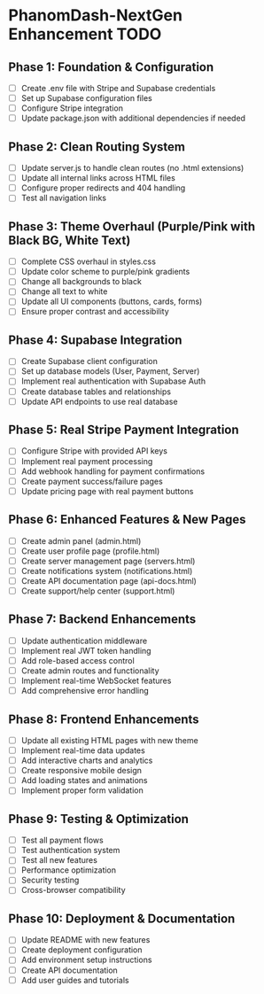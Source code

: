 # PhanomDash-NextGen Enhancement TODO

## Phase 1: Foundation & Configuration
- [ ] Create .env file with Stripe and Supabase credentials
- [ ] Set up Supabase configuration files
- [ ] Configure Stripe integration
- [ ] Update package.json with additional dependencies if needed

## Phase 2: Clean Routing System
- [ ] Update server.js to handle clean routes (no .html extensions)
- [ ] Update all internal links across HTML files
- [ ] Configure proper redirects and 404 handling
- [ ] Test all navigation links

## Phase 3: Theme Overhaul (Purple/Pink with Black BG, White Text)
- [ ] Complete CSS overhaul in styles.css
- [ ] Update color scheme to purple/pink gradients
- [ ] Change all backgrounds to black
- [ ] Change all text to white
- [ ] Update all UI components (buttons, cards, forms)
- [ ] Ensure proper contrast and accessibility

## Phase 4: Supabase Integration
- [ ] Create Supabase client configuration
- [ ] Set up database models (User, Payment, Server)
- [ ] Implement real authentication with Supabase Auth
- [ ] Create database tables and relationships
- [ ] Update API endpoints to use real database

## Phase 5: Real Stripe Payment Integration
- [ ] Configure Stripe with provided API keys
- [ ] Implement real payment processing
- [ ] Add webhook handling for payment confirmations
- [ ] Create payment success/failure pages
- [ ] Update pricing page with real payment buttons

## Phase 6: Enhanced Features & New Pages
- [ ] Create admin panel (admin.html)
- [ ] Create user profile page (profile.html)
- [ ] Create server management page (servers.html)
- [ ] Create notifications system (notifications.html)
- [ ] Create API documentation page (api-docs.html)
- [ ] Create support/help center (support.html)

## Phase 7: Backend Enhancements
- [ ] Update authentication middleware
- [ ] Implement real JWT token handling
- [ ] Add role-based access control
- [ ] Create admin routes and functionality
- [ ] Implement real-time WebSocket features
- [ ] Add comprehensive error handling

## Phase 8: Frontend Enhancements
- [ ] Update all existing HTML pages with new theme
- [ ] Implement real-time data updates
- [ ] Add interactive charts and analytics
- [ ] Create responsive mobile design
- [ ] Add loading states and animations
- [ ] Implement proper form validation

## Phase 9: Testing & Optimization
- [ ] Test all payment flows
- [ ] Test authentication system
- [ ] Test all new features
- [ ] Performance optimization
- [ ] Security testing
- [ ] Cross-browser compatibility

## Phase 10: Deployment & Documentation
- [ ] Update README with new features
- [ ] Create deployment configuration
- [ ] Add environment setup instructions
- [ ] Create API documentation
- [ ] Add user guides and tutorials

